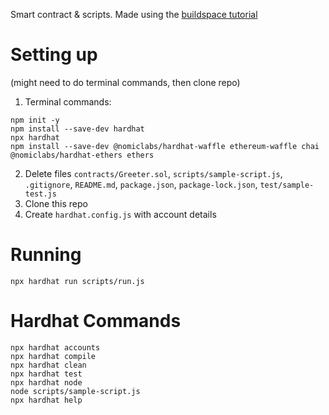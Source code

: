Smart contract & scripts. Made using the [buildspace tutorial](https://buildspace.so/)

# Setting up
(might need to do terminal commands, then clone repo)
1. Terminal commands:
```shell
npm init -y
npm install --save-dev hardhat
npx hardhat
npm install --save-dev @nomiclabs/hardhat-waffle ethereum-waffle chai @nomiclabs/hardhat-ethers ethers
```
2. Delete files `contracts/Greeter.sol`, `scripts/sample-script.js`, `.gitignore`, `README.md`, `package.json`, `package-lock.json`, `test/sample-test.js`
3. Clone this repo
4. Create `hardhat.config.js` with account details

# Running
```shell
npx hardhat run scripts/run.js
```

# Hardhat Commands
```shell
npx hardhat accounts
npx hardhat compile
npx hardhat clean
npx hardhat test
npx hardhat node
node scripts/sample-script.js
npx hardhat help
```
